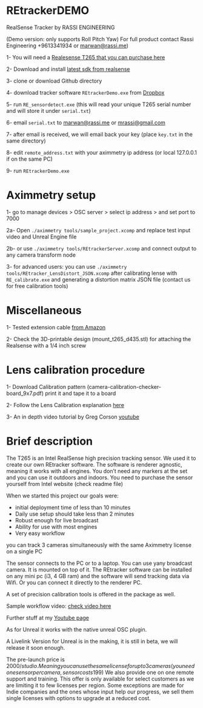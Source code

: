 # REtrackerDEMO

RealSense Tracker by RASSI ENGINEERING

(Demo version: only supports Roll Pitch Yaw) 
For full product contact Rassi Engineering +9613341934 or marwan@rassi.me)

1- You will need a [Realesense T265 that you can purchase here](https://store.intelrealsense.com/buy-intel-realsense-depth-and-tracking-bundle.html)

2- Download and install [latest sdk from realsense](https://github.com/IntelRealSense/librealsense/releases/download/v2.42.0/Intel.RealSense.SDK-WIN10-2.42.0.2845.exe)

3- clone or download Github directory

4- download tracker software `REtrackerDemo.exe` from [Dropbox](https://www.dropbox.com/s/5f7olf3klzic3jp/REtrackerDemo.exe?dl=0)

5- run `RE_sensordetect.exe` (this will read your unique T265 serial number and will store it under `serial.txt`)

6- email `serial.txt` to marwan@rassi.me or mrassi@gmail.com

7- after email is received, we will email back your key (place `key.txt` in the same directory)

8- edit `remote_address.txt` with your aximmetry ip address (or local 127.0.0.1 if on the same PC) 

9- run `REtrackerDemo.exe`


# Aximmetry setup

1- go to manage devices > OSC server > select ip address > and set port to 7000 

2a- Open `./aximmetry tools/sample_project.xcomp` and replace test input video and Unreal Engine file

2b- or use `./aximmetry tools/REtrackerServer.xcomp` and connect output to any camera transform node

3- for advanced users: you can use `./aximmetry tools/REtracker_LensDistort_JSON.xcomp` after calibrating lense with `RE_calibrate.exe` and generating a distortion matrix JSON file (contact us for free calibration tools)

# Miscellaneous

1- Tested extension cable [from Amazon](https://www.amazon.com/gp/product/B07MZRB6LN)

2- Check the 3D-printable design (mount_t265_d435.stl) for attaching the Realsense with a 1/4 inch screw

# Lens calibration procedure

1- Download Calibration pattern (camera-calibration-checker-board_9x7.pdf)  print it and tape it to a board

2- Follow the Lens Calibration explanation [here](https://github.com/mrassi/REtrackerDEMO/blob/main/Lens%20Calibration%20Tools/Lens%20calibration%20explanation.pdf)

3- An in depth video tutorial by Greg Corson [youtube](https://youtu.be/XxcRbu-084M)

# Brief description

The T265 is an Intel RealSense high precision  tracking sensor. 
We used it to create our own REtracker software. The software is renderer agnostic, meaning it works with all engines. 
You don’t need any markers at the set and you can use it outdoors and indoors. You need to purchase the sensor yourself from Intel website (check readme file)

When we started this project our goals were:
- initial deployment time of less than 10 minutes
- Daily use setup should take less than 2 minutes
- Robust enough for live broadcast
- Ability for use with most engines
- Very easy workflow

you can track 3 cameras simultaneously with the same Aximmetry license on a single PC

The sensor connects to the PC or to a laptop. You can use yany broadcast camera. It is mounted on top of it.
The REtracker software can be installed on any mini pc (i3, 4 GB ram) and the software will send tracking data via Wifi. Or you can connect it directly to the renderer PC.

A set of precision calibration tools is offered in the package as well. 

Sample workflow video: [check video here](https://youtu.be/-iM_Fvp7t80)

Further stuff at my [Youtube page](https://www.youtube.com/user/adorablemarwan)

As for Unreal it works with the native unreal OSC plugin.
 
A Livelink Version for Unreal is in the making, it is still in beta, we will release it soon enough.


The pre-launch price is 2000$/studio.  Meaning you can use the same license for up to 3 cameras (you need one sensor per camera, sensor costs 199$)
We also provide one on one remote support and training. This offer is only available for select customers as we are limiting it to few licenses per region.
Some exceptions are made for Indie companies and the ones whose input help our progress, we sell them single licenses with options to upgrade at a reduced cost.
